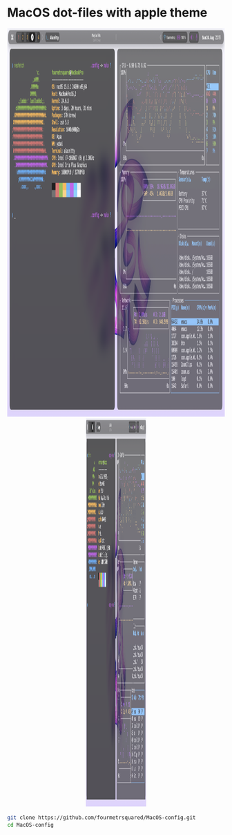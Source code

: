 # MacOS dot-files with apple theme
<div align=center>
<img width="1440" height="900" alt="Screenshot 2025-08-21 at 12 39 13" src="https://raw.githubusercontent.com/fourmetrsquared/MacOS-config/refs/heads/main/screenshots/Screenshot%202025-08-24%20at%2022.18.31.png" />
<img width="140" height="900" alt="Screenshot 2025-08-21 at 12 39 39" src="https://raw.githubusercontent.com/fourmetrsquared/MacOS-config/refs/heads/main/screenshots/Screenshot%202025-08-24%20at%2022.18.31.png" />
</div>


```bash
git clone https://github.com/fourmetrsquared/MacOS-config.git
cd MacOS-config
```

